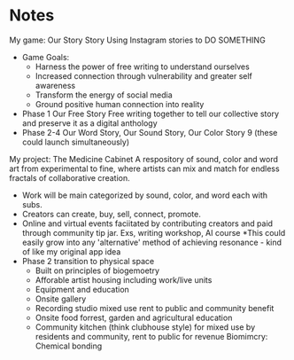 # Notes
My game: Our Story Story
Using Instagram stories to DO SOMETHING
- Game Goals: 
  - Harness the power of free writing to understand ourselves
  - Increased connection through vulnerability and greater self awareness
  - Transform the energy of social media
  - Ground positive human connection into reality
- Phase 1 Our Free Story Free writing together to tell our collective story and preserve it as a digital anthology
- Phase 2-4 Our Word Story, Our Sound Story, Our Color Story 9 (these could launch simultaneously)

My project: The Medicine Cabinet
A respository of sound, color and word art from experimental to fine, where artists can mix and match for endless fractals of collaborative creation.
  - Work will be main categorized by sound, color, and word each with subs.
  - Creators can create, buy, sell, connect, promote.
  - Online and virtual events faciitated by contributing creators and paid through community tip jar. Exs, writing workshop, AI course *This could easily grow into any 'alternative' method of achieving resonance - kind of like my original app idea
- Phase 2 transition to physical space
  - Built on principles of biogemoetry
  - Afforable artist housing including work/live units
  - Equipment and education 
  - Onsite gallery
  - Recording studio mixed use rent to public and community benefit
  - Onsite food forrest, garden and agricultural education
  - Community kitchen (think clubhouse style) for mixed use by residents and community, rent to public for revenue
Biomimcry: Chemical bonding
